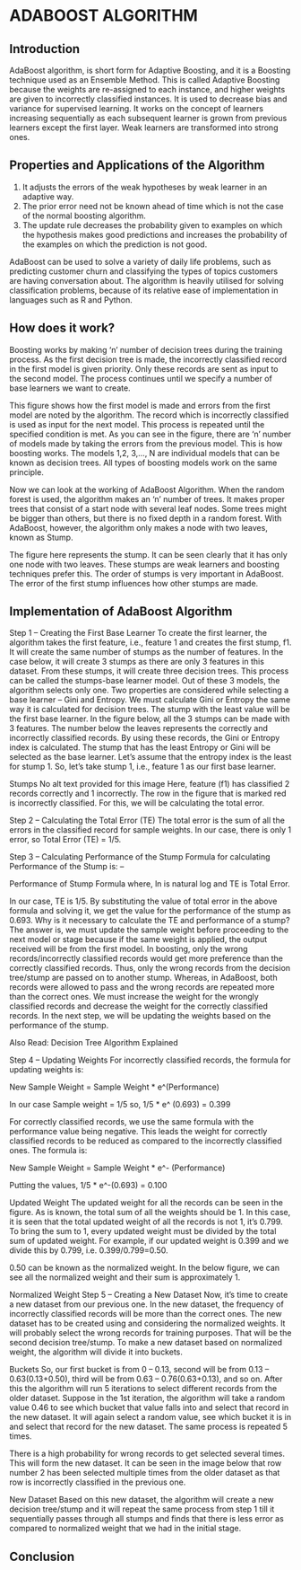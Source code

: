 # ADABOOST ALGORITHM

## Introduction

AdaBoost algorithm, is short form for Adaptive Boosting, and it is a Boosting technique used as an Ensemble Method. This is called Adaptive Boosting because the weights are re-assigned to each instance, and higher weights are given to incorrectly classified instances. It is used to decrease bias and variance for supervised learning. It works on the concept of learners increasing sequentially as each subsequent learner is grown from previous learners except the first layer. Weak learners are transformed into strong ones. 

## Properties and Applications of the Algorithm

1. It adjusts the errors of the weak hypotheses by weak learner in an adaptive way.
2. The prior error need not be known ahead of time which is not the case of the normal boosting algorithm.
3. The update rule decreases the probability given to examples on which the hypothesis makes good predictions and increases the probability of the examples
on which the prediction is not good.

AdaBoost can be used to solve a variety of daily life problems, such as predicting customer churn and classifying the types of topics customers are having conversation about. The algorithm is heavily utilised for solving classification problems, because of its relative ease of implementation in languages such as R and Python.

## How does it work?

Boosting works by making ‘n’ number of decision trees during the training process. As the first decision tree is made, the incorrectly classified record in the first model is given priority. Only these records are sent as input to the second model. The process continues until we specify a number of base learners we want to create. 

This figure shows how the first model is made and errors from the first model are noted by the algorithm. The record which is incorrectly classified is used as input for the next model. This process is repeated until the specified condition is met. As you can see in the figure, there are ‘n’ number of models made by taking the errors from the previous model. This is how boosting works. The models 1,2, 3,…, N are individual models that can be known as decision trees. All types of boosting models work on the same principle. 

Now we can look at the working of AdaBoost Algorithm. When the random forest is used, the algorithm makes an ‘n’ number of trees. It makes proper trees that consist of a start node with several leaf nodes. Some trees might be bigger than others, but there is no fixed depth in a random forest. 
With AdaBoost, however, the algorithm only makes a node with two leaves, known as Stump.

The figure here represents the stump. It can be seen clearly that it has only one node with two leaves. These stumps are weak learners and boosting techniques prefer this. The order of stumps is very important in AdaBoost. The error of the first stump influences how other stumps are made. 


## Implementation of AdaBoost Algorithm


Step 1 – Creating the First Base Learner
To create the first learner, the algorithm takes the first feature, i.e., feature 1 and creates the first stump, f1. It will create the same number of stumps as the number of features. In the case below, it will create 3 stumps as there are only 3 features in this dataset. From these stumps, it will create three decision trees. This process can be called the stumps-base learner model. Out of these 3 models, the algorithm selects only one. Two properties are considered while selecting a base learner – Gini and Entropy. We must calculate Gini or Entropy the same way it is calculated for decision trees. The stump with the least value will be the first base learner. In the figure below, all the 3 stumps can be made with 3 features. The number below the leaves represents the correctly and incorrectly classified records. By using these records, the Gini or Entropy index is calculated. The stump that has the least Entropy or Gini will be selected as the base learner. Let’s assume that the entropy index is the least for stump 1. So, let’s take stump 1, i.e., feature 1 as our first base learner.

Stumps
No alt text provided for this image
Here, feature (f1) has classified 2 records correctly and 1 incorrectly. The row in the figure that is marked red is incorrectly classified. For this, we will be calculating the total error.

Step 2 – Calculating the Total Error (TE)
The total error is the sum of all the errors in the classified record for sample weights. In our case, there is only 1 error, so Total Error (TE) = 1/5.

Step 3 – Calculating Performance of the Stump
Formula for calculating Performance of the Stump is: –

Performance of Stump Formula
where, ln is natural log and TE is Total Error.

In our case, TE is 1/5. By substituting the value of total error in the above formula and solving it, we get the value for the performance of the stump as 0.693. Why is it necessary to calculate the TE and performance of a stump? The answer is, we must update the sample weight before proceeding to the next model or stage because if the same weight is applied, the output received will be from the first model. In boosting, only the wrong records/incorrectly classified records would get more preference than the correctly classified records. Thus, only the wrong records from the decision tree/stump are passed on to another stump. Whereas, in AdaBoost, both records were allowed to pass and the wrong records are repeated more than the correct ones. We must increase the weight for the wrongly classified records and decrease the weight for the correctly classified records. In the next step, we will be updating the weights based on the performance of the stump.

Also Read: Decision Tree Algorithm Explained

Step 4 – Updating Weights
For incorrectly classified records, the formula for updating weights is:

New Sample Weight = Sample Weight * e^(Performance) 

In our case Sample weight = 1/5 so, 1/5 * e^ (0.693) = 0.399

For correctly classified records, we use the same formula with the performance value being negative. This leads the weight for correctly classified records to be reduced as compared to the incorrectly classified ones. The formula is:

New Sample Weight = Sample Weight * e^- (Performance)

Putting the values, 1/5 * e^-(0.693) = 0.100

Updated Weight
The updated weight for all the records can be seen in the figure. As is known, the total sum of all the weights should be 1. In this case, it is seen that the total updated weight of all the records is not 1, it’s 0.799. To bring the sum to 1, every updated weight must be divided by the total sum of updated weight. For example, if our updated weight is 0.399 and we divide this by 0.799, i.e. 0.399/0.799=0.50. 

0.50 can be known as the normalized weight. In the below figure, we can see all the normalized weight and their sum is approximately 1.

Normalized Weight
Step 5 – Creating a New Dataset
Now, it’s time to create a new dataset from our previous one. In the new dataset, the frequency of incorrectly classified records will be more than the correct ones. The new dataset has to be created using and considering the normalized weights. It will probably select the wrong records for training purposes. That will be the second decision tree/stump. To make a new dataset based on normalized weight, the algorithm will divide it into buckets.

Buckets
So, our first bucket is from 0 – 0.13, second will be from 0.13 – 0.63(0.13+0.50), third will be from 0.63 – 0.76(0.63+0.13), and so on. After this the algorithm will run 5 iterations to select different records from the older dataset. Suppose in the 1st iteration, the algorithm will take a random value 0.46 to see which bucket that value falls into and select that record in the new dataset. It will again select a random value, see which bucket it is in and select that record for the new dataset. The same process is repeated 5 times. 

There is a high probability for wrong records to get selected several times. This will form the new dataset. It can be seen in the image below that row number 2 has been selected multiple times from the older dataset as that row is incorrectly classified in the previous one. 

New Dataset
Based on this new dataset, the algorithm will create a new decision tree/stump and it will repeat the same process from step 1 till it sequentially passes through all stumps and finds that there is less error as compared to normalized weight that we had in the initial stage.

## Conclusion
